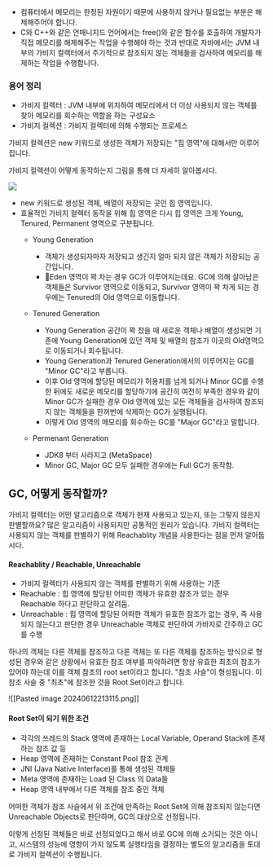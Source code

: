
- 컴퓨터에서 메모리는 한정된 자원이기 때문에 사용하지 않거나 필요없는 부분은 해제해주어야 합니다.
- C와 C++와 같은 언매니지드 언어에서는 free()와 같은 함수를 호출하여 개발자가 직접 메모리를 해제해주는 작업을 수행해야 하는 것과 반대로 자바에서는 JVM 내부의 가비지 컬렉터에서 주기적으로 참조되지 않는 객체들을 검사하여 메모리를 해제하는 작업을 수행합니다.


### 용어 정리

- 가비지 컬렉터 : JVM 내부에 위치하여 메모리에서 더 이상 사용되지 않는 객체를 찾아 메모리를 회수하는 역할을 하는 구성요소
- 가비지 컬렉션 :  가비지 컬렉터에 의해 수행되는 프로세스


가비지 컬렉션은 new 키워드로 생성한 객체가 저장되는 "힙 영역"에 대해서만 이루어집니다.

가비지 컬렉션이 어떻게 동작하는지 그림을 통해 더 자세히 알아봅시다.

![](https://blog.kakaocdn.net/dn/cA4Dv9/btsuQvxlS8p/1PUKO2vZSVWAhEx7QkYSE1/img.png)

- new 키워드로 생성된 객체, 배열이 저장되는 곳인 힙 영역입니다.
- 효율적인 가비지 컬렉터 동작을 위해 힙 영역은 다시 힙 영역은 크게 Young, Tenured, Permanent 영역으로 구분됩니다.
    - Young Generation 
	    - 객체가 생성되자마자 저장되고 생긴지 얼마 되지 않은 객체가 저장되는 공간입니다. 
	    - Eden 영역이 꽉 차는 경우 GC가 이루어지는데요. GC에 의해 살아남은 객체들은 Survivor 영역으로 이동되고, Survivor 영역이 꽉 차게 되는 경우에는 Tenured의 Old 영역으로 이동합니다.
 
    - Tenured Generation
	    - Young Generation 공간이 꽉 찼을 때 새로운 객체나 배열이 생성되면 기존에 Young Generation에 있던 객체 및 배열의 참조가 이곳의 Old영역으로 이동되거나 회수됩니다. 
        - Young Generation과 Tenured Generation에서의 이루어지는 GC를 "Minor GC"라고 부릅니다.
	    - 이후 Old 영역에 할당된 메모리가 허용치를 넘게 되거나 Minor GC를 수행한 뒤에도 새로운 메모리를 할당하기에 공간히 여전히 부족한 경우와 같이 Minor GC가 실패한 경우 Old 영역에 있는 모든 객체들을 검사하여 참조되지 않는 객체들을 한꺼번에 삭제하는 GC가 실행됩니다. 
        - 이렇게 Old 영역의 메모리를 회수하는 GC를 "Major GC"라고 말합니다.

	- Permenant Generation 
		- JDK8 부터 사라지고 (MetaSpace) 
		- Minor GC, Major GC 모두 실패한 경우에는 Full GC가 동작함.


## GC, 어떻게 동작할까? 

가비지 컬렉터는 어떤 알고리즘으로 객체가 현재 사용되고 있는지, 또는 그렇지 않은지 판별할까요?
많은 알고리즘이 사용되지만 공통적인 원리가 있습니다. 가비지 컬렉터는 사용되지 않는 객체를 판별하기 위해 Reachablity 개념을 사용한다는 점을 먼저 알아둡시다. 

#### Reachablity /  Reachable, Unreachable

- 가비지 컬렉터가 사용되지 않는 객체를 판별하기 위해 사용하는 기준
- Reachable : 힙 영역에 할당된 어떠한 객체가 유효한 참조가 있는 경우 Reachable 하다고 판단하고 살려둠.
- Unreachable : 힙 영역에 할당된 어떠한 객체가 유효한 참조가 없는 경우, 즉 사용되지 않는다고 판단한 경우 Unreachable 객체로 판단하여 가바지로 간주하고 GC를 수행

하나의 객체는 다른 객체를 참조하고 다른 객체는 또 다른 객체를 참조하는 방식으로 형성된 경우와 같은 상황에서 유효한 참조 여부를 파악하려면 항상 유효한 최초의 참조가 있어야 하는데 이를 객체 참조의 root set이라고 합니다. 
"참조 사슬"이 형성됩니다. 이 참조 사슬 중 "최초"에 참조한 것을 Root Set이라고 합니다.

![[Pasted image 20240612213115.png]]

#### Root Set이 되기 위한 조건

- 각각의 쓰레드의 Stack 영역에 존재하는 Local Variable, Operand Stack에 존재하는 참조 값 등
- Heap 영역에 존재하는 Constant Pool 참조 관계
- JNI (Java Native Interface)를 통해 생성된 객체들
- Meta 영역에 존재하는 Load 된 Class 의 Data들
- Heap 영역 내부에서 다른 객체를 참조 중인 객체

어떠한 객체가 참조 사슬에서 위 조건에 만족하는 Root Set에 의해 참조되지 않는다면 Unreachable Objects로 판단하며, GC의 대상으로 선정됩니다.

  

이렇게 선정된 객체들은 바로 선정되었다고 해서 바로 GC에 의해 소거되는 것은 아니고, 시스템의 성능에 영향이 가지 않도록 실행타임을 결정하는 별도의 알고리즘을 토대로 가비지 컬렉션이 수행됩니다.